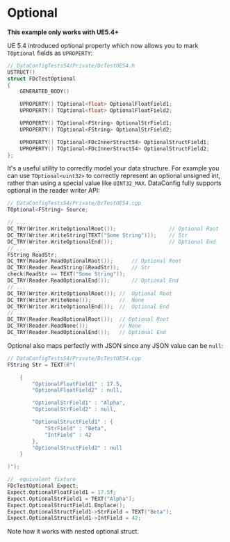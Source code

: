 # Optional

**This example only works with UE5.4+**

UE 5.4 introduced optional property which now allows you to mark `TOptional` fields as `UPROPERTY`:

```c++
// DataConfigTests54/Private/DcTestUE54.h
USTRUCT()
struct FDcTestOptional
{
    GENERATED_BODY()

    UPROPERTY() TOptional<float> OptionalFloatField1;
    UPROPERTY() TOptional<float> OptionalFloatField2;

    UPROPERTY() TOptional<FString> OptionalStrField1;
    UPROPERTY() TOptional<FString> OptionalStrField2;

    UPROPERTY() TOptional<FDcInnerStruct54> OptionalStructField1;
    UPROPERTY() TOptional<FDcInnerStruct54> OptionalStructField2;
};
```

It's a useful utility to correctly model your data structure. For example you can use `TOptional<uint32>` to correctly represent an optional unsigned int, rather than using a special value like `UINT32_MAX`. DataConfig fully supports optional in the reader writer API:

```c++
// DataConfigTests54/Private/DcTestUE54.cpp
TOptional<FString> Source;

// ...
DC_TRY(Writer.WriteOptionalRoot());                 // Optional Root
DC_TRY(Writer.WriteString(TEXT("Some String")));    // Str
DC_TRY(Writer.WriteOptionalEnd());                  // Optional End
// ...
FString ReadStr;
DC_TRY(Reader.ReadOptionalRoot());      // Optional Root
DC_TRY(Reader.ReadString(&ReadStr));    // Str
check(ReadStr == TEXT("Some String"));  
DC_TRY(Reader.ReadOptionalEnd());       // Optional End
// ...
DC_TRY(Writer.WriteOptionalRoot()); //  Optional Root
DC_TRY(Writer.WriteNone());         //  None
DC_TRY(Writer.WriteOptionalEnd());  //  Optional End
// ...
DC_TRY(Reader.ReadOptionalRoot());  // Optional Root
DC_TRY(Reader.ReadNone());          // None
DC_TRY(Reader.ReadOptionalEnd());   // Optional End
```

Optional also maps perfectly with JSON since any JSON value can be `null`:

```c++
// DataConfigTests54/Private/DcTestUE54.cpp
FString Str = TEXT(R"(

    {
        "OptionalFloatField1" : 17.5,
        "OptionalFloatField2" : null,

        "OptionalStrField1" : "Alpha",
        "OptionalStrField2" : null,

        "OptionalStructField1" : {
            "StrField" : "Beta",
            "IntField" : 42
        },
        "OptionalStructField2" : null
    }

)");

//  equivalent fixture
FDcTestOptional Expect;
Expect.OptionalFloatField1 = 17.5f;
Expect.OptionalStrField1 = TEXT("Alpha");
Expect.OptionalStructField1.Emplace();
Expect.OptionalStructField1->StrField = TEXT("Beta");
Expect.OptionalStructField1->IntField = 42;
```

Note how it works with nested optional struct.


